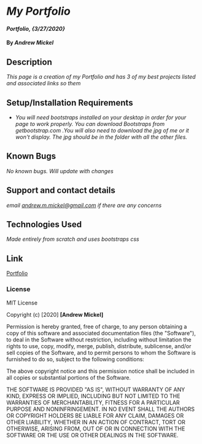 # _My Portfolio_

#### _Portfolio, {3/27/2020}_

#### By _**Andrew Mickel**_

## Description

_This page is a creation of my Portfolio and has 3 of my best projects listed and associated links so them_

## Setup/Installation Requirements

* _You will need bootstraps installed on your desktop in order for your page to work properly. You can download Bootstraps from getbootstrap.com .You will also need to download the jpg of me or it won't display. The jpg should be in the folder with all the other files._

## Known Bugs

_No known bugs. Will update with changes_

## Support and contact details

_email andrew.m.mickel@gmail.com if there are any concerns_

## Technologies Used

_Made entirely from scratch and uses bootstraps css_

## Link

[Portfolio](https://github.com/AndrewMMickel/Portfolio)

### License

MIT License

Copyright (c) [2020] **[Andrew Mickel]**

Permission is hereby granted, free of charge, to any person obtaining a copy
of this software and associated documentation files (the "Software"), to deal
in the Software without restriction, including without limitation the rights
to use, copy, modify, merge, publish, distribute, sublicense, and/or sell
copies of the Software, and to permit persons to whom the Software is
furnished to do so, subject to the following conditions:

The above copyright notice and this permission notice shall be included in all
copies or substantial portions of the Software.

THE SOFTWARE IS PROVIDED "AS IS", WITHOUT WARRANTY OF ANY KIND, EXPRESS OR
IMPLIED, INCLUDING BUT NOT LIMITED TO THE WARRANTIES OF MERCHANTABILITY,
FITNESS FOR A PARTICULAR PURPOSE AND NONINFRINGEMENT. IN NO EVENT SHALL THE
AUTHORS OR COPYRIGHT HOLDERS BE LIABLE FOR ANY CLAIM, DAMAGES OR OTHER
LIABILITY, WHETHER IN AN ACTION OF CONTRACT, TORT OR OTHERWISE, ARISING FROM,
OUT OF OR IN CONNECTION WITH THE SOFTWARE OR THE USE OR OTHER DEALINGS IN THE
SOFTWARE.